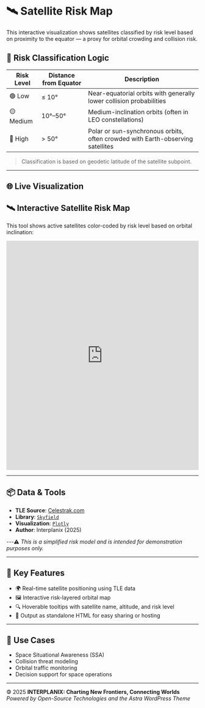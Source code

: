 # 🛰️ Satellite Risk Map

This interactive visualization shows satellites classified by risk level based on proximity to the equator — a proxy for orbital crowding and collision risk.

## 🎯 Risk Classification Logic

| Risk Level | Distance from Equator | Description |
|------------|------------------------|-------------|
| 🟢 Low     | ≤ 10°                  | Near-equatorial orbits with generally lower collision probabilities |
| 🟡 Medium  | 10°–50°                | Medium-inclination orbits (often in LEO constellations) |
| 🔴 High    | > 50°                  | Polar or sun-synchronous orbits, often crowded with Earth-observing satellites |

> Classification is based on geodetic latitude of the satellite subpoint.

---

## 🌐 Live Visualization
## 🛰️ Interactive Satellite Risk Map

This tool shows active satellites color-coded by risk level based on orbital inclination:

<iframe src="https://rajesh-uppal.github.io/interplanix-ssa/satellite_risk_map_sample.html" width="100%" height="600" style="border:none;"></iframe>

---

## 📦 Data & Tools

- **TLE Source**: [Celestrak.com](https://celestrak.com)
- **Library**: [`Skyfield`](https://rhodesmill.org/skyfield/)
- **Visualization**: [`Plotly`](https://plotly.com/python/)
- **Author**: Interplanix (2025)

---⚠️ *This is a simplified risk model and is intended for demonstration purposes only.*

---

## 🎯 Key Features

- 🌍 Real-time satellite positioning using TLE data  
- 🖼️ Interactive risk-layered orbital map  
- 🔍 Hoverable tooltips with satellite name, altitude, and risk level  
- 📁 Output as standalone HTML for easy sharing or hosting  

---

## 🔬 Use Cases

- Space Situational Awareness (SSA)  
- Collision threat modeling  
- Orbital traffic monitoring  
- Decision support for space operations

---

🄯 2025 **INTERPLANIX: Charting New Frontiers, Connecting Worlds**  
*Powered by Open-Source Technologies and the Astra WordPress Theme*

